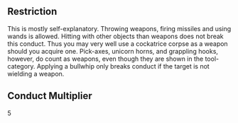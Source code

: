 ## Restriction


This is mostly self-explanatory. Throwing weapons, firing missiles and using wands is allowed. Hitting with other objects than weapons does not break this conduct. Thus you may very well use a cockatrice corpse as a weapon should you acquire one. Pick-axes, unicorn horns, and grappling hooks, however, do count as weapons, even though they are shown in the tool-category. Applying a bullwhip only breaks conduct if the target is not wielding a weapon.


## Conduct Multiplier


5